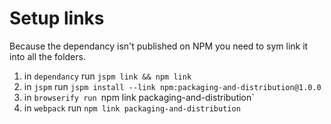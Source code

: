 # Setup links

Because the dependancy isn't published on NPM you need to sym link it into all the folders.

1. in `dependancy` run `jspm link && npm link`
2. in `jspm` run `jspm install --link npm:packaging-and-distribution@1.0.0`
3. in `browserify run `npm link packaging-and-distribution`
4. in `webpack` run `npm link packaging-and-distribution`
